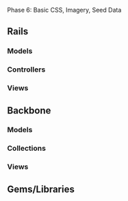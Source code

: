 Phase 6: Basic CSS, Imagery, Seed Data

## Rails
### Models

### Controllers

### Views

## Backbone
### Models

### Collections

### Views

## Gems/Libraries
